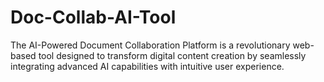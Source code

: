 # Doc-Collab-AI-Tool
The AI-Powered Document Collaboration Platform is a revolutionary web-based tool designed to transform digital content creation by seamlessly integrating advanced AI capabilities with intuitive user experience.
